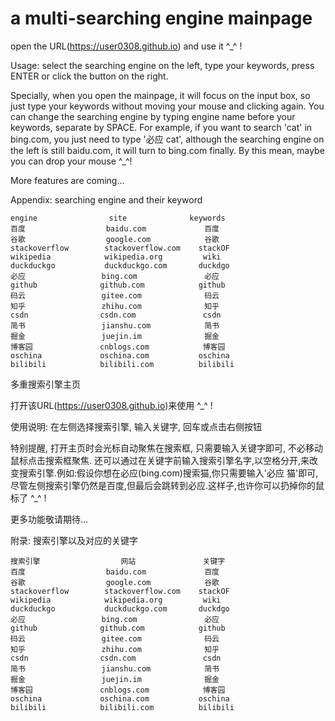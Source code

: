 # a multi-searching engine mainpage

open the URL(https://user0308.github.io) and use it ^_^ !

Usage: select the searching engine on the left, type your keywords, press ENTER or click the button on the right.

Specially, when you open the mainpage, it will focus on the input box, so just type your keywords without moving your mouse and clicking again. You can change the searching engine by typing engine name before your keywords, separate by SPACE. For example, if you want to search 'cat' in bing.com, you just need to type '必应 cat', although the searching engine on the left is still baidu.com, it will turn to bing.com finally. By this mean, maybe you can drop your mouse ^_^!


More features are coming...

Appendix:
searching engine and their keyword

```
engine                site              keywords
百度                  baidu.com             百度
谷歌                  google.com            谷歌
stackoverflow        stackoverflow.com    stackOF
wikipedia            wikipedia.org         wiki
duckduckgo           duckduckgo.com       duckdgo
必应                 bing.com               必应
github              github.com            github
码云                 gitee.com              码云
知乎                 zhihu.com              知乎
csdn                csdn.com               csdn
简书                 jianshu.com            简书
掘金                 juejin.im              掘金
博客园               cnblogs.com            博客园
oschina             oschina.com           oschina
bilibili            bilibili.com          bilibili
```

多重搜索引擎主页

打开该URL(https://user0308.github.io)来使用 ^_^ !

使用说明: 在左侧选择搜索引擎, 输入关键字, 回车或点击右侧按钮

特别提醒, 打开主页时会光标自动聚焦在搜索框, 只需要输入关键字即可, 不必移动鼠标点击搜索框聚焦. 还可以通过在关键字前输入搜索引擎名字,以空格分开,来改变搜索引擎.例如:假设你想在必应(bing.com)搜索猫,你只需要输入'必应 猫'即可,尽管左侧搜索引擎仍然是百度,但最后会跳转到必应.这样子,也许你可以扔掉你的鼠标了 ^_^ !

更多功能敬请期待...

附录:
搜索引擎以及对应的关键字
```
搜索引擎                  网站               关键字
百度                  baidu.com             百度
谷歌                  google.com            谷歌
stackoverflow        stackoverflow.com    stackOF
wikipedia            wikipedia.org         wiki
duckduckgo           duckduckgo.com       duckdgo
必应                 bing.com               必应
github              github.com            github
码云                 gitee.com              码云
知乎                 zhihu.com              知乎
csdn                csdn.com               csdn
简书                 jianshu.com            简书
掘金                 juejin.im              掘金
博客园               cnblogs.com            博客园
oschina             oschina.com           oschina
bilibili            bilibili.com          bilibili
```
